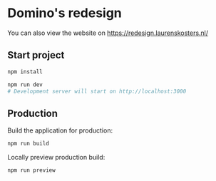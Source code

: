 # Domino's redesign

You can also view the website on https://redesign.laurenskosters.nl/

## Start project

```bash
npm install

npm run dev
# Development server will start on http://localhost:3000
```

## Production

Build the application for production:

```bash
npm run build
```

Locally preview production build:

```bash
npm run preview
```
